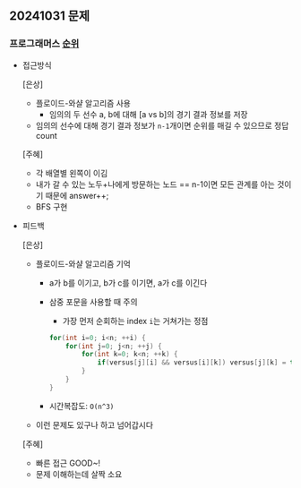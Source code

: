 ## 20241031 문제

### 프로그래머스 [순위](https://school.programmers.co.kr/learn/courses/30/lessons/49191)

- 접근방식

  [은상]
  - 플로이드-와샬 알고리즘 사용
    - 임의의 두 선수 a, b에 대해 [a vs b]의 경기 결과 정보를 저장
  - 임의의 선수에 대해 경기 결과 정보가 `n-1`개이면 순위를 매길 수 있으므로 정답 count

  [주혜]
  - 각 배열별 왼쪽이 이김
  - 내가 갈 수 있는 노두+나에게 방문하는 노드 == n-1이면 모든 관계를 아는 것이기 때문에 answer++;
  - BFS 구현
  
- 피드백

  [은상]
  - 플로이드-와샬 알고리즘 기억
    - a가 b를 이기고, b가 c를 이기면, a가 c를 이긴다
    - 삼중 포문을 사용할 때 주의
        - 가장 먼저 순회하는 index `i`는 거쳐가는 정점
        
        ```cpp
        for(int i=0; i<n; ++i) {
        	for(int j=0; j<n; ++j) {
        		for(int k=0; k<n; ++k) {
        			if(versus[j][i] && versus[i][k]) versus[j][k] = true;
        		}
        	}
        }
        ```
        
    - 시간복잡도: `O(n^3)`
  - 이런 문제도 있구나 하고 넘어갑시다
 
  [주혜]
  - 빠른 접근 GOOD~!
  - 문제 이해하는데 살짝 소요
